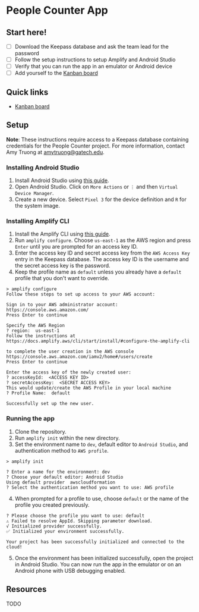 # People Counter App

## Start here!
- [ ] Download the Keepass database and ask the team lead for the password
- [ ] Follow the setup instructions to setup Amplify and Android Studio
- [ ] Verify that you can run the app in an emulator or Android device
- [ ] Add yourself to the [Kanban board](https://trello.com/invite/b/1864iZjN/ATTIc5b18ffcf89125d7957e20f84d16dac89FB0D3D5/development-stories)

## Quick links
- [Kanban board](https://trello.com/b/1864iZjN/development-stories)

## Setup
**Note**: These instructions require access to a Keepass
database containing credentials for the People Counter project. For more information, contact Amy Truong at [amytruong@gatech.edu](mailto:amytruong@gatech.edu).

### Installing Android Studio
1. Install Android Studio using [this guide](https://developer.android.com/studio/install).
1. Open Android Studio. Click on `More Actions` or `⋮` and then `Virtual Device Manager`.
2. Create a new device. Select `Pixel 3` for the device definition and `R` for the system image.

### Installing Amplify CLI

1. Install the Amplify CLI using [this guide](https://docs.amplify.aws/cli/start/install/).
2. Run `amplify configure`. Choose `us-east-1` as the AWS region and press `Enter` until you are prompted for an access key ID.
3. Enter the access key ID and secret access key from the `AWS Access Key` entry in the Keepass database. The access key ID is the username and the secret access key is the password.
4. Keep the profile name as `default` unless you already have a `default` profile that you don't want to override.
```
> amplify configure
Follow these steps to set up access to your AWS account:

Sign in to your AWS administrator account:
https://console.aws.amazon.com/
Press Enter to continue

Specify the AWS Region
? region:  us-east-1
Follow the instructions at
https://docs.amplify.aws/cli/start/install/#configure-the-amplify-cli

to complete the user creation in the AWS console
https://console.aws.amazon.com/iamv2/home#/users/create
Press Enter to continue

Enter the access key of the newly created user:
? accessKeyId:  <ACCESS KEY ID>
? secretAccessKey:  <SECRET ACCESS KEY>
This would update/create the AWS Profile in your local machine
? Profile Name:  default

Successfully set up the new user.
```

### Running the app
1. Clone the repository.
2. Run `amplify init` within the new directory.
3. Set the environment name to `dev`, default editor to `Android Studio`, and authentication method to `AWS profile`.
```
> amplify init

? Enter a name for the environment: dev
? Choose your default editor: Android Studio
Using default provider  awscloudformation
? Select the authentication method you want to use: AWS profile
```
4. When prompted for a profile to use, choose `default` or the name of the profile you created previously.
```
? Please choose the profile you want to use: default
⚠️ Failed to resolve AppId. Skipping parameter download.
√ Initialized provider successfully.
✅ Initialized your environment successfully.

Your project has been successfully initialized and connected to the cloud!
```
5. Once the environment has been initialized successfully, open the project in Android Studio. You can now run the app in the emulator or on an Android phone with USB debugging enabled.

## Resources
TODO